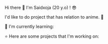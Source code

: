 Hi there 👋
I'm Saidxoja (20 y.o) ! 😎

I'd like to do project that has relation to anime. 👻

📃 I'm currently learning:

⭐ Here are some projects that I'm working on:

